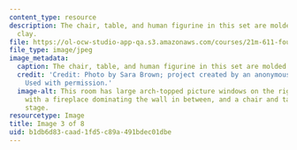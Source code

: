 ```yaml
---
content_type: resource
description: The chair, table, and human figurine in this set are molded of silver
  clay.
file: https://ol-ocw-studio-app-qa.s3.amazonaws.com/courses/21m-611-foundations-of-theater-practice-fall-2009/b1db6d83caad1fd5c89a491bdec01dbe_IMG_0578.jpg
file_type: image/jpeg
image_metadata:
  caption: The chair, table, and human figurine in this set are molded of silver clay.
  credit: 'Credit: Photo by Sara Brown; project created by an anonymous MIT student.
    Used with permission.'
  image-alt: This room has large arch-topped picture windows on the right and left,
    with a fireplace dominating the wall in between, and a chair and table center
    stage.
resourcetype: Image
title: Image 3 of 8
uid: b1db6d83-caad-1fd5-c89a-491bdec01dbe
---
```

